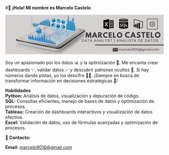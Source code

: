 #**👋 ¡Hola! Mi nombre es Marcelo Castelo** 

![mi Banner](https://github.com/marcelo9016/marcelo9016/blob/main/marcelo.png)



Soy un apasionado por los datos 📊 y la optimización 🔧. Me encanta crear dashboards ✨, validar datos ✅ y descubrir patrones ocultos 🔎. Si hay números dando pistas, yo los descifro 🕵️‍♂️. ¡Siempre en busca de transformar información en decisiones estratégicas 🚀!

**Habilidades**  
**Python:** Análisis de datos, visualización y depuración de código.  
**SQL:** Consultas eficientes, manejo de bases de datos y optimización de procesos.  
**Tableau:** Creación de dashboards interactivos y visualización de datos efectiva.  
**Excel:** Validación de datos, uso de fórmulas avanzadas y optimización de procesos.  

**📩 Contacto:**

**Email:** marcelo9016@gmail.com

